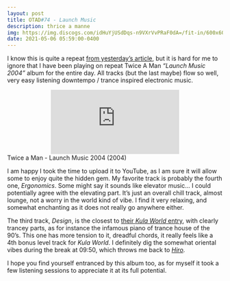 ```yaml
---
layout: post
title: OTAD#74 - Launch Music
description: thrice a manne
img: https://img.discogs.com/idHuYjUSdDqs-n9VXrVvPRaF0dA=/fit-in/600x600/filters:strip_icc():format(jpeg):mode_rgb():quality(90)/discogs-images/R-1301817-1486312840-5328.jpeg.jpg
date: 2021-05-06 05:59:00-0400
---
```


I know this is quite a repeat [from yesterday’s article](/music/73_otad/), but it is hard for me to ignore that I have been playing on repeat Twice A Man *“Launch Music 2004”* album for the entire day. All tracks (but the last maybe) flow so well, very easy listening downtempo / trance inspired electronic music.

<div class="row">
    <div class="col-sm mt-3 mt-md-0 video" align="center">
        <iframe src="https://www.youtube.com/embed/wRoqkK_R3is" frameborder="0" allow="accelerometer; autoplay; encrypted-media; gyroscope; picture-in-picture" allowfullscreen></iframe>
    </div>
</div>

<div class="caption">
    Twice a Man - Launch Music 2004 (2004)
</div>

I am happy I took the time to upload it to YouTube, as I am sure it will allow some to enjoy quite the hidden gem. My favorite track is probably the fourth one, *Ergonomics*. Some might say it sounds like elevator music... I could potentially agree with the elevating part. It’s just an overall chill track, almost lounge, not a worry in the world kind of vibe. I find it very relaxing, and somewhat enchanting as it does not really go anywhere either.

The third track, *Design*, is the closest to [their *Kula World* entry](https://youtu.be/zueljQBAEgg), with clearly trancey parts, as for instance the infamous piano of trance house of the 90’s. This one has more tension to it, dreadful chords, it really feels like a 4th bonus level track for *Kula World*. I definitely dig the somewhat oriental vibes during the break at 09:50, which throws me back to *[Hiro](https://youtu.be/FgJMGsig634)*.

I hope you find yourself entranced by this album too, as for myself it took a few listening sessions to appreciate it at its full potential.
